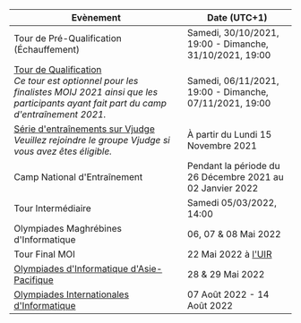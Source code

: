 <table class="green-header-table">
  <thead>
    <tr>
      <th>Evènement</th>
      <th>Date (UTC+1)</th>
    </tr>
  </thead>
  <tbody>
    <tr>
        <td>Tour de Pré-Qualification (Échauffement)</td>
        <td>Samedi, 30/10/2021, 19:00 - Dimanche, 31/10/2021, 19:00</td>
    </tr>
    <tr>
        <td><a href="https://arena.moi/contest/moi2022qual">Tour de Qualification</a>
      <br><i>Ce tour est optionnel pour les finalistes MOIJ 2021 ainsi que les participants ayant fait part du camp d'entraînement 2021.</i>    
      </td>
      <td>Samedi, 06/11/2021, 19:00 - Dimanche, 07/11/2021, 19:00</td>
    </tr>
    <tr>
      <td><a href="https://vjudge.net/group/moi2022">Série d'entraînements sur Vjudge</a>
      <br><i>Veuillez rejoindre le groupe Vjudge si vous avez êtes éligible.</i>
    </td>
      <td>À partir du Lundi 15 Novembre 2021</td>
    </tr>
    <tr>
      <td>Camp National d'Entraînement</td>
      <td>Pendant la période du 26 Décembre 2021 au 02 Janvier 2022</td>
    </tr>
    <tr>
        <td>Tour Intermédiaire</td>
        <td>Samedi 05/03/2022, 14:00</td>
    </tr>
    <tr>
        <td>Olympiades Maghrébines d'Informatique</td>
        <td>06, 07 & 08 Mai 2022</td>
    </tr>
    <tr>
        <td>Tour Final MOI</td>
        <td>22 Mai 2022 à <a href="https://www.uir.ac.ma/">l'UIR</td>
    </tr>
    <tr>
        <td><a href="https://www.apio2022.org/">Olympiades d'Informatique d'Asie-Pacifique</td>
        <td>28 & 29 Mai 2022</td>
    </tr>
    <tr>
        <td><a href="https://ioi2022.id/">Olympiades Internationales d'Informatique</td>
        <td>07 Août 2022 - 14 Août 2022</td>
    </tr>
  </tbody>
</table>
